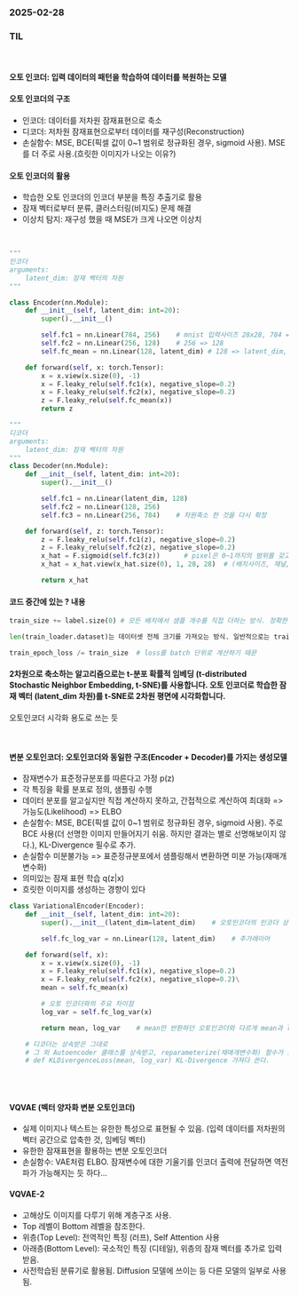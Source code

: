 ### 2025-02-28

### TIL

<br>

#### 오토 인코더: 입력 데이터의 패턴을 학습하여 데이터를 복원하는 모델


#### 오토 인코더의 구조
- 인코더: 데이터를 저차원 잠재표현으로 축소
- 디코더: 저차원 잠재표현으로부터 데이터를 재구성(Reconstruction)
- 손실함수: MSE, BCE(픽셀 값이 0~1 범위로 정규화된 경우, sigmoid 사용). MSE를 더 주로 사용.(흐릿한 이미지가 나오는 이유?)


####  오토 인코더의 활용
- 학습한 오토 인코더의 인코더 부분을 특징 추출기로 활용
- 잠재 벡터로부터 분류, 클러스터링(비지도) 문제 해결
- 이상치 탐지: 재구성 했을 때 MSE가 크게 나오면 이상치

<br>

```python
"""
인코더
arguments:
    latent_dim: 잠재 벡터의 차원
"""

class Encoder(nn.Module):
    def __init__(self, latent_dim: int=20):
        super().__init__()

        self.fc1 = nn.Linear(784, 256)    # mnist 입력사이즈 28x28, 784 => 256
        self.fc2 = nn.Linear(256, 128)    # 256 => 128
        self.fc_mean = nn.Linear(128, latent_dim) # 128 => latent_dim, 차원축소

    def forward(self, x: torch.Tensor):
        x = x.view(x.size(0), -1)
        x = F.leaky_relu(self.fc1(x), negative_slope=0.2)
        x = F.leaky_relu(self.fc2(x), negative_slope=0.2)
        z = F.leaky_relu(self.fc_mean(x))
        return z

"""
디코더
arguments:
    latent_dim: 잠재 벡터의 차원
"""
class Decoder(nn.Module):
    def __init__(self, latent_dim: int=20):
        super().__init__()

        self.fc1 = nn.Linear(latent_dim, 128)
        self.fc2 = nn.Linear(128, 256)
        self.fc3 = nn.Linear(256, 784)    # 차원축소 한 것을 다시 확장

    def forward(self, z: torch.Tensor):
        z = F.leaky_relu(self.fc1(z), negative_slope=0.2)
        z = F.leaky_relu(self.fc2(z), negative_slope=0.2)
        x_hat = F.sigmoid(self.fc3(z))      # pixel은 0~1까지의 범위를 갖고있어서 sigmoid 사용
        x_hat = x_hat.view(x_hat.size(0), 1, 28, 28)  # (배치사이즈, 채널, 높이, 너비)

        return x_hat
```


#### 코드 중간에 있는 ? 내용
```python
train_size += label.size(0) # 모든 배치에서 샘플 개수를 직접 더하는 방식. 정확한 평균 손실을 구하기 위해 train_size를 직접 누적하는 것이 일반적

len(train_loader.dataset)는 데이터셋 전체 크기를 가져오는 방식. 일반적으로는 train_size와 같지만, 데이터 샘플링, 가중치 적용 등 특수한 경우 다를 수 있음 

train_epoch_loss /= train_size  # loss를 batch 단위로 계산하기 때문
```

#### 2차원으로 축소하는 알고리즘으로는 t-분포 확률적 임베딩 (t-distributed Stochastic Neighbor Embedding, t-SNE)를 사용합니다. 오토 인코더로 학습한 잠재 벡터 (latent_dim 차원)를 t-SNE로 2차원 평면에 시각화합니다.
오토인코더 시각화 용도로 쓰는 듯

<br>

#### 변분 오토인코더: 오토인코더와 동일한 구조(Encoder + Decoder)를 가지는 생성모델
- 잠재변수가 표준정규분포를 따른다고 가정 p(z)
- 각 특징을 확률 분포로 정의, 샘플링 수행
- 데이터 분포를 알고싶지만 직접 계산하지 못하고, 간접적으로 계산하여 최대화 => 가능도(Likelihood) => ELBO
- 손실함수: MSE, BCE(픽셀 값이 0~1 범위로 정규화된 경우, sigmoid 사용). 주로 BCE 사용(더 선명한 이미지 만들어지기 쉬움. 하지만 결과는 별로 선명해보이지 않다.), KL-Divergence 필수로 추가. 
- 손실함수 미분불가능 => 표준정규분포에서 샘플링해서 변환하면 미분 가능(재매개변수화)
- 의미있는 잠재 표현 학습 q(z|x)
- 흐릿한 이미지를 생성하는 경향이 있다

```python
class VariationalEncoder(Encoder):
    def __init__(self, latent_dim: int=20):    
        super().__init__(latent_dim=latent_dim)    # 오토인코더의 인코더 상속

        self.fc_log_var = nn.Linear(128, latent_dim)    # 추가레이어

    def forward(self, x):
        x = x.view(x.size(0), -1)
        x = F.leaky_relu(self.fc1(x), negative_slope=0.2)
        x = F.leaky_relu(self.fc2(x), negative_slope=0.2)\
        mean = self.fc_mean(x)

        # 오토 인코더와의 주요 차이점
        log_var = self.fc_log_var(x)

        return mean, log_var    # mean만 반환하던 오토인코더와 다르게 mean과 log_var 두 개를 반환

    # 디코더는 상속받은 그대로
    # 그 외 Autoencoder 클래스를 상속받고, reparameterize(재매개변수화) 함수가 포함된 VariationalAutoencoder를 만듬
    # def KLDivergenceLoss(mean, log_var) KL-Divergence 가져다 쓴다.
    
```


<br>

#### VQVAE (벡터 양자화 변분 오토인코더)
- 실제 이미지나 텍스트는 유한한 특성으로 표현될 수 있음. (입력 데이터를 저차원의 벡터 공간으로 압축한 것, 임베딩 벡터)
- 유한한 잠재표현을 활용하는 변분 오토인코더
- 손실함수: VAE처럼 ELBO. 잠재변수에 대한 기울기를 인코더 출력에 전달하면 역전파가 가능해지는 듯 하다...

#### VQVAE-2
- 고해상도 이미지를 다루기 위해 계층구조 사용.
- Top 레벨이 Bottom 레벨을 참조한다.
- 위층(Top Level): 전역적인 특징 (러프), Self Attention 사용
- 아래층(Bottom Level): 국소적인 특징 (디테일), 위층의 잠재 벡터를 추가로 입력받음.
- 사전학습된 분류기로 활용됨. Diffusion 모델에 쓰이는 등 다른 모델의 일부로 사용됨.

